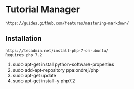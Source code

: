 # Tutorial Manager
    https://guides.github.com/features/mastering-markdown/

## Installation

    https://tecadmin.net/install-php-7-on-ubuntu/
    Requires php 7.2

1. sudo apt-get install python-software-properties
1. sudo add-apt-repository ppa:ondrej/php
1. sudo apt-get update
1. sudo apt-get install -y php7.2
